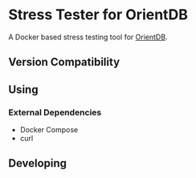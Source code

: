 # Stress Tester for OrientDB

A Docker based stress testing tool for [OrientDB](https://github.com/orientechnologies/orientdb).

## Version Compatibility



## Using

### External Dependencies

 * Docker Compose
 * curl


## Developing


